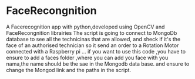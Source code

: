# FaceRecongnition
 A Facerecognition app with python,developed using OpenCV and FaceRecongnition librairies
The script is going to connect to MongoDb database to see all the technicinas that are allowed, and sheck if it's the face of an authorised technician so it send an order to a Rotation Motor connected with a Raspberry pi ...
if you want to use this code ,you have to ensure to add a faces folder ,where you can add you face with you nama,the name should be the sae in the Mongodb data base. and ensure to change the Mongod link and the paths in the script.